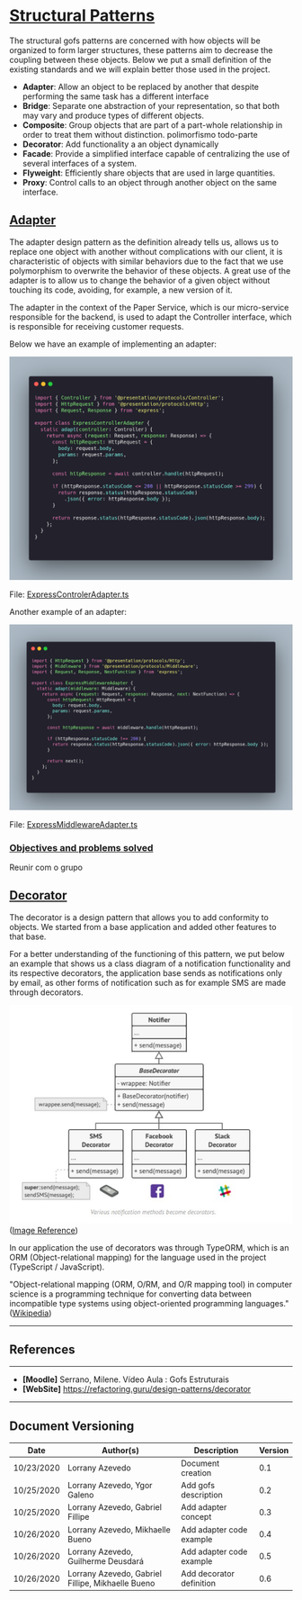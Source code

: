 <span id="sp"></span>
# **<a href="#sp">Structural Patterns</a>**

The structural gofs patterns are concerned with how objects will be organized to form larger structures, these patterns aim to decrease the coupling between these objects. Below we put a small definition of the existing standards and we will explain better those used in the project.

- **Adapter**: Allow an object to be replaced by another that despite performing the same task has a different interface
- **Bridge**:  Separate one abstraction of your representation, so that both may vary and produce types of different objects.
- **Composite**: Group objects that are part of a part-whole relationship in order to treat them without distinction. polimorfismo todo-parte
- **Decorator**: Add functionality a an object dynamically
- **Facade**: Provide a simplified interface capable of centralizing the use of several interfaces of a system.
- **Flyweight**: Efficiently share objects that are used in large quantities.
- **Proxy**: Control calls to an object through another object on the same interface.


<span id="adp"></span>
## <a href="#adp">Adapter</a>

The adapter design pattern as the definition already tells us, allows us to replace one object with another without complications with our client, it is characteristic of objects with similar behaviors due to the fact that we use polymorphism to overwrite the behavior of these objects. A great use of the adapter is to allow us to change the behavior of a given object without touching its code, avoiding, for example, a new version of it. 

The adapter in the context of the Paper Service, which is our micro-service responsible for the backend, is used to adapt the Controller interface, which is responsible for receiving customer requests. 

Below we have an example of implementing an adapter:

![Adapter](./images/ExpressControllerAdapter.png)


File: <a href="https://github.com/UnBArqDsw/2020.1_G2_TCLDL_Paper_Service/blob/master/src/server/adapters/ExpressControllerAdapter.ts" target="blank">ExpressControlerAdapter.ts</a>

Another example of an adapter: 

![AdapterMid](./images/ExpressMiddlewareAdapter.png)


File: <a href="https://github.com/UnBArqDsw/2020.1_G2_TCLDL_Paper_Service/blob/master/src/server/adapters/ExpressMiddlewareAdapter.ts" target="blank">ExpressMiddlewareAdapter.ts</a>


<span id="OB"></span>
### <a href="#OB">Objectives and problems solved</a>

Reunir com o grupo

<span id="dec"></span>
## <a href="#dec">Decorator</a>

The decorator is a design pattern that allows you to add conformity to objects. We started from a base application and added other features to that base.

For a better understanding of the functioning of this pattern, we put below an example that shows us a class diagram of a notification functionality and its respective decorators, the application base sends as notifications only by email, as other forms of notification such as for example SMS are made through decorators.

![AdapterMid](./images/decorator_example.jpg) (<a href="https://refactoring.guru/design-patterns/decorator" target="blank">Image Reference</a>)

In our application the use of decorators was through TypeORM, which is an ORM (Object-relational mapping) for the language used in the project (TypeScript / JavaScript).

"Object-relational mapping (ORM, O/RM, and O/R mapping tool) in computer science is a programming technique for converting data between incompatible type systems using object-oriented programming languages." (<a href="https://en.wikipedia.org/wiki/Object%E2%80%93relational_mapping" target="blank">Wikipedia</a>)



---
## References
---

- **[Moodle]** Serrano, Milene. Vídeo Aula : Gofs Estruturais
- **[WebSite]** <a href="deco">https://refactoring.guru/design-patterns/decorator</a>


---

## Document Versioning

| Date | Author(s) | Description | Version |
|------|-------|-----------|--------|
| 10/23/2020 | Lorrany Azevedo | Document creation | 0.1 |
| 10/25/2020 | Lorrany Azevedo, Ygor Galeno | Add gofs description | 0.2 |
| 10/25/2020 | Lorrany Azevedo, Gabriel Fillipe | Add adapter concept | 0.3 |
| 10/26/2020 | Lorrany Azevedo, Mikhaelle Bueno| Add adapter code example | 0.4 |
| 10/26/2020 | Lorrany Azevedo, Guilherme Deusdará| Add adapter code example | 0.5 |
| 10/26/2020 | Lorrany Azevedo, Gabriel Fillipe, Mikhaelle Bueno| Add decorator definition | 0.6 |